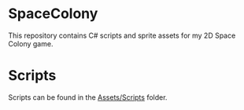 # SpaceColony

This repository contains C# scripts and sprite assets for my 2D Space Colony game.


# Scripts

Scripts can be found in the [Assets/Scripts](./Assets/Scripts) folder. 

